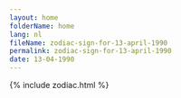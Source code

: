 ```yaml
---
layout: home
folderName: home
lang: nl
fileName: zodiac-sign-for-13-april-1990
permalink: zodiac-sign-for-13-april-1990
date: 13-04-1990
---
```

{% include zodiac.html %}
